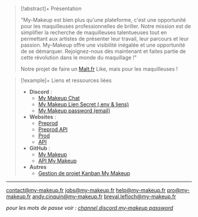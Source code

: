 > [!abstract]+ Présentation
> 
> "My-Makeup est bien plus qu'une plateforme, c'est une opportunité pour les maquilleuses professionnelles de briller.  Notre mission est de simplifier la recherche de maquilleuses talentueuses tout en permettant aux artistes de présenter leur travail, leur parcours et leur passion. My-Makeup offre une visibilité inégalée et une opportunité de se démarquer. Rejoignez-nous dès maintenant et faites partie de cette révolution dans le monde du maquillage !"
> 
> Notre projet de faire un [Malt.fr](https://malt.fr) Like, mais pour les maquilleuses ! 

> [!example]+ Liens et ressources liées
> 
> - **Discord** : 
> 	- [My Makeup Chat](https://discord.com/channels/749294142114496646/1080042542529269760)
> 	- [My Makeup Lien Secret (.env & liens)](https://discord.com/channels/749294142114496646/1080042637857411102)
> 	- [My Makeup password (email)](https://discord.com/channels/749294142114496646/1124443177856794696)
> - **Websites** : 
> 	- [Preprod](https://preprod.my-makeup.fr/)
> 	- [Preprod API](https://preprod.api.my-makeup.fr/)
> 	- [Prod](https://my-makeup.fr/)
> 	- [API](https://api.my-makeup.fr/)
> - **GitHub** : 
> 	- [My Makeup](https://github.com/For-Hives/my-makeup)
> 	- [API My Makeup](https://github.com/For-Hives/api-my-makeup)
> - **Autres**
> 	- [Gestion de projet Kanban My Makeup](https://github.com/orgs/For-Hives/projects/2)
> 

---
contact@my-makeup.fr
jobs@my-makeup.fr
help@my-makeup.fr
pro@my-makeup.fr
andy.cinquin@my-makeup.fr
breval.lefloch@my-makeup.fr

*pour les mots de passe voir : [channel discord my-makeup password](https://discord.com/channels/749294142114496646/1124443177856794696)*
